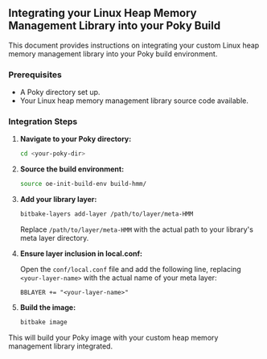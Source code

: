 ## Integrating your Linux Heap Memory Management Library into your Poky Build

This document provides instructions on integrating your custom Linux heap memory management library into your Poky build environment.

### Prerequisites

* A Poky directory set up.
* Your Linux heap memory management library source code available.

### Integration Steps

1. **Navigate to your Poky directory:**

   ```bash
   cd <your-poky-dir>
   ```

2. **Source the build environment:**

   ```bash
   source oe-init-build-env build-hmm/
   ```

3. **Add your library layer:**

   ```bash
   bitbake-layers add-layer /path/to/layer/meta-HMM
   ```

   Replace `/path/to/layer/meta-HMM` with the actual path to your library's meta layer directory.

4. **Ensure layer inclusion in local.conf:**

   Open the `conf/local.conf` file and add the following line, replacing `<your-layer-name>` with the actual name of your meta layer:

   ```
   BBLAYER += "<your-layer-name>"
   ```

5. **Build the image:**

   ```bash
   bitbake image
   ```

This will build your Poky image with your custom heap memory management library integrated. 

